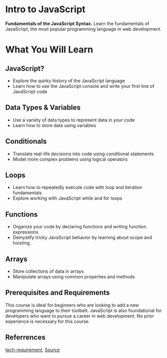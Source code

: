 # Intro to JavaScript #
**Fundamentals of the JavaScript Syntax.** Learn the fundamentals of JavaScript, the most popular programming language in web development.

# What You Will Learn #

JavaScript?
-----------
- Explore the quirky history of the JavaScript language
- Learn how to use the JavaScript console and write your first line of JavaScript code

Data Types & Variables
----------------------
- Use a variety of data types to represent data in your code
- Learn how to store data using variables

Conditionals
------------
- Translate real-life decisions into code using conditional statements
- Model more complex problems using logical operators

Loops
-----
- Learn how to repeatedly execute code with loop and iteration fundamentals
- Explore working with JavaScript while and for loops

Functions
---------
- Organize your code by declaring functions and writing function expressions
- Demystify tricky JavaScript behavior by learning about scope and hoisting

Arrays
------
- Store collections of data in arrays
- Manipulate arrays using common properties and methods

Prerequisites and Requirements
------------------------------
This course is ideal for beginners who are looking to add a new programming language to their toolbelt. JavaScript is also foundational for developers who want to pursue a career in web development. No prior experience is necessary for this course.

Referrences
-----------
[tech-requirement](https://www.udacity.com/tech-requirements), [Source](https://www.udacity.com/course/intro-to-javascript--ud803)
